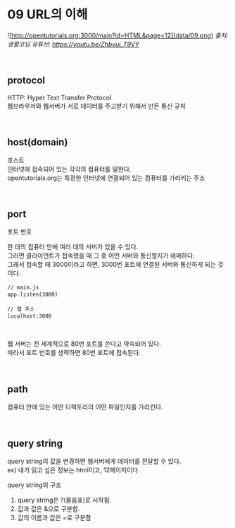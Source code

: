# **09 URL의 이해**
![http://opentutorials.org:3000/main?id=HTML&page=12](data/09.png)
*출처: 생활코딩 유튜브: https://youtu.be/Zhbvui_T9VY*

<br>

## **protocol**
HTTP: Hyper Text Transfer Protocol <br>
웹브라우저와 웹서버가 서로 데이터를 주고받기 위해서 만든 통신 규칙 <br>

<br>

## **host(domain)**
호스트<br>
인터넷에 접속되어 있는 각각의 컴퓨터를 말한다.<br>
opentutorials.org는 특정한 인터넷에 연결되어 있는 컴퓨터를 가리키는 주소

<br>

## **port**
포트 번호<br>

한 대의 컴퓨터 안에 여러 대의 서버가 있을 수 있다. <br>
그러면 클라이언트가 접속했을 때 그 중 어떤 서버와 통신할지가 애매하다. <br>
그래서 접속할 때 3000이라고 하면, 3000번 포트에 연결된 서버와 통신하게 되는 것이다.<br>
```
// main.js
app.listen(3000)

// 웹 주소
localhost:3000
```
<br>

웹 서버는 전 세계적으로 80번 포트를 쓴다고 약속되어 있다.<br>
따라서 포트 번호를 생략하면 80번 포트에 접속된다.

<br>

## **path**
컴퓨터 안에 있는 어떤 디렉토리의 어떤 파일인지를 가리킨다.

<br>

## **query string**
query string의 값을 변경하면 웹서버에게 데이터를 전달할 수 있다.<br>
ex) 내가 읽고 싶은 정보는 html이고, 12페이지이다. <br>

query string의 구조
1. query string은 ?(물음표)로 시작됨.
2. 값과 값은 &으로 구분함.
3. 값의 이름과 값은 =로 구분함
